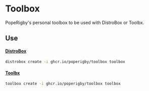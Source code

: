 # Toolbox

PopeRigby's personal toolbox to be used with DistroBox or Toolbx.

## Use

#### [DistroBox](https://distrobox.it/)

```bash
distrobox create -i ghcr.io/poperigby/toolbox toolbox
```

#### [Toolbx](https://containertoolbx.org/)

```bash
toolbox create -i ghcr.io/poperigby/toolbox toolbox
```
